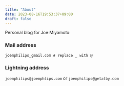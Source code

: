 ```yaml
---
title: "About"
date: 2023-08-16T19:53:37+09:00
draft: false
---
```


Personal blog for Joe Miyamoto

### Mail address

`joemphilips_gmail.com # replace _ with @`

### Lightning address

`joemphilips@joemphlips.com` or `joemphilips@getalby.com`
